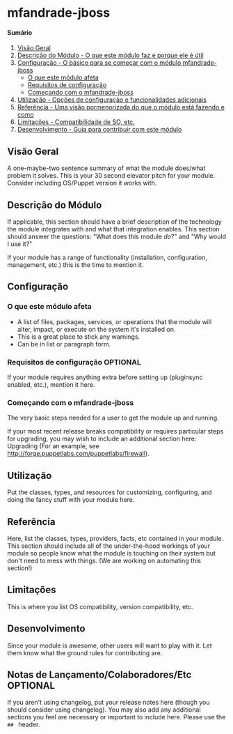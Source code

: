 # mfandrade-jboss

#### Sumário

1. [Visão Geral](#visao-gerao)
2. [Descrição do Módulo - O que este módulo faz e porque ele é útil](#descricao-do-modulo)
3. [Configuração - O básico para se começar com o módulo mfandrade-jboss](#configuracao)
    * [O que este módulo afeta](#o-que-este-modulo-afeta)
    * [Requisitos de configuração](#requisitos-de-configuracao)
    * [Começando com o mfandrade-jboss](#comecando-com-o-mfandrade-jboss)
4. [Utilização - Opções de configuração e funcionalidades adicionais](#utilizacao)
5. [Referência - Uma visão pormenorizada do que o módulo está fazendo e como](#referencia)
5. [Limitações - Compatibilidade de SO, etc.](#limitacoes)
6. [Desenvolvimento - Guia para contribuir com este módulo](#desenvolvimento)

## Visão Geral

A one-maybe-two sentence summary of what the module does/what problem it solves.
This is your 30 second elevator pitch for your module. Consider including
OS/Puppet version it works with.

## Descrição do Módulo

If applicable, this section should have a brief description of the technology
the module integrates with and what that integration enables. This section
should answer the questions: "What does this module *do*?" and "Why would I use
it?"

If your module has a range of functionality (installation, configuration,
management, etc.) this is the time to mention it.

## Configuração

### O que este módulo afeta

* A list of files, packages, services, or operations that the module will alter,
  impact, or execute on the system it's installed on.
* This is a great place to stick any warnings.
* Can be in list or paragraph form.

### Requisitos de configuração **OPTIONAL**

If your module requires anything extra before setting up (pluginsync enabled,
etc.), mention it here.

### Começando com o mfandrade-jboss

The very basic steps needed for a user to get the module up and running.

If your most recent release breaks compatibility or requires particular steps
for upgrading, you may wish to include an additional section here: Upgrading
(For an example, see http://forge.puppetlabs.com/puppetlabs/firewall).

## Utilização

Put the classes, types, and resources for customizing, configuring, and doing
the fancy stuff with your module here.

## Referência

Here, list the classes, types, providers, facts, etc contained in your module.
This section should include all of the under-the-hood workings of your module so
people know what the module is touching on their system but don't need to mess
with things. (We are working on automating this section!)

## Limitações

This is where you list OS compatibility, version compatibility, etc.

## Desenvolvimento

Since your module is awesome, other users will want to play with it. Let them
know what the ground rules for contributing are.

## Notas de Lançamento/Colaboradores/Etc **OPTIONAL**

If you aren't using changelog, put your release notes here (though you should
consider using changelog). You may also add any additional sections you feel are
necessary or important to include here. Please use the `## ` header.

